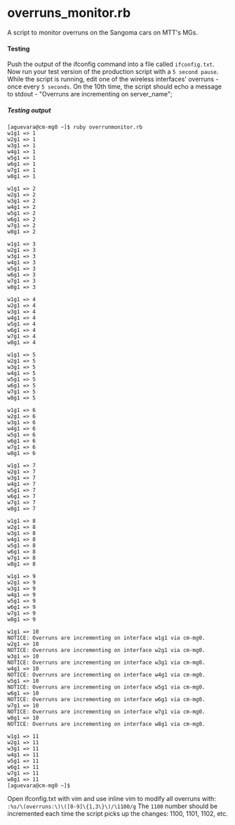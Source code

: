 # overruns_monitor.rb
A script to monitor overruns on the Sangoma cars on MTT's MGs.

#### Testing
Push the output of the ifconfig command into a file called `ifconfig.txt`. Now run your test version of the production script with a `5 second pause`. While the script is running, edit one of the wireless interfaces' overruns - once every `5 seconds`. On the 10th time, the script should echo a message to stdout - "Overruns are incrementing on server_name";


##### Testing output
```
[aguevara@cm-mg0 ~]$ ruby overrunmonitor.rb
w1g1 => 1
w2g1 => 1
w3g1 => 1
w4g1 => 1
w5g1 => 1
w6g1 => 1
w7g1 => 1
w8g1 => 1

w1g1 => 2
w2g1 => 2
w3g1 => 2
w4g1 => 2
w5g1 => 2
w6g1 => 2
w7g1 => 2
w8g1 => 2

w1g1 => 3
w2g1 => 3
w3g1 => 3
w4g1 => 3
w5g1 => 3
w6g1 => 3
w7g1 => 3
w8g1 => 3

w1g1 => 4
w2g1 => 4
w3g1 => 4
w4g1 => 4
w5g1 => 4
w6g1 => 4
w7g1 => 4
w8g1 => 4

w1g1 => 5
w2g1 => 5
w3g1 => 5
w4g1 => 5
w5g1 => 5
w6g1 => 5
w7g1 => 5
w8g1 => 5

w1g1 => 6
w2g1 => 6
w3g1 => 6
w4g1 => 6
w5g1 => 6
w6g1 => 6
w7g1 => 6
w8g1 => 6

w1g1 => 7
w2g1 => 7
w3g1 => 7
w4g1 => 7
w5g1 => 7
w6g1 => 7
w7g1 => 7
w8g1 => 7

w1g1 => 8
w2g1 => 8
w3g1 => 8
w4g1 => 8
w5g1 => 8
w6g1 => 8
w7g1 => 8
w8g1 => 8

w1g1 => 9
w2g1 => 9
w3g1 => 9
w4g1 => 9
w5g1 => 9
w6g1 => 9
w7g1 => 9
w8g1 => 9

w1g1 => 10
NOTICE: Overruns are incrementing on interface w1g1 via cm-mg0.
w2g1 => 10
NOTICE: Overruns are incrementing on interface w2g1 via cm-mg0.
w3g1 => 10
NOTICE: Overruns are incrementing on interface w3g1 via cm-mg0.
w4g1 => 10
NOTICE: Overruns are incrementing on interface w4g1 via cm-mg0.
w5g1 => 10
NOTICE: Overruns are incrementing on interface w5g1 via cm-mg0.
w6g1 => 10
NOTICE: Overruns are incrementing on interface w6g1 via cm-mg0.
w7g1 => 10
NOTICE: Overruns are incrementing on interface w7g1 via cm-mg0.
w8g1 => 10
NOTICE: Overruns are incrementing on interface w8g1 via cm-mg0.

w1g1 => 11
w2g1 => 11
w3g1 => 11
w4g1 => 11
w5g1 => 11
w6g1 => 11
w7g1 => 11
w8g1 => 11
[aguevara@cm-mg0 ~]$  
```

Open ifconfig.txt with vim and use inline vim to modify all overruns with: `:%s/\(overruns:\)\([0-9]\{1,3\}\)/\1100/g`
The `1100` number should be incremented each time the script picks up the changes: 1100, 1101, 1102, etc.
